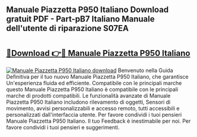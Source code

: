 ## Manuale Piazzetta P950 Italiano Download gratuit PDF - Part-pB7 Italiano Manuale dell'utente di riparazione S07EA

# <h2><a href="http://dfgyet.blite.top/?on=Manuale+Piazzetta+P950+Italiano">🔗Download 👉🔴 Manuale Piazzetta P950 Italiano</a></h2>

[![Manuale Piazzetta P950 Italiano download](https://i.imgur.com/lujVjoI.png)](http://dfgyet.blite.top/?on=Manuale+Piazzetta+P950+Italiano)
Benvenuto nella Guida Definitiva per il tuo nuovo Manuale Piazzetta P950 Italiano, che garantisce Un'esperienza fluida ed efficiente. Compatibile con le principali marche questo Manuale Piazzetta P950 Italiano è compatibile con le principali marche di prodotti compatibili. Le funzionalità avanzate di Manuale Piazzetta P950 Italiano includono rilevamento di oggetti, Sensori di movimento, avvisi personalizzabili e accesso remoto, tutti accessibili e personalizzati dall'interfaccia utente. Per favore condividi i tuoi pensieri Manuale Piazzetta P950 Italiano. Il tuo Feedback è inestimabile per noi. Per favore condividi i tuoi pensieri e suggerimenti.
